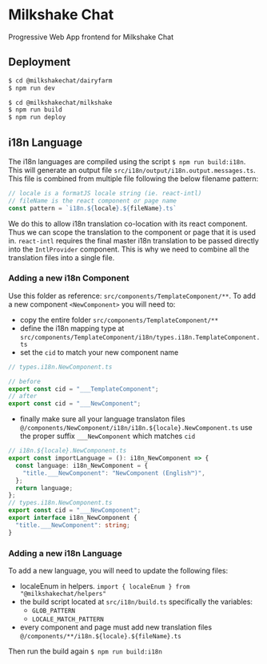 # Milkshake Chat

Progressive Web App frontend for Milkshake Chat

## Deployment

```sh
$ cd @milkshakechat/dairyfarm
$ npm run dev

$ cd @milkshakechat/milkshake
$ npm run build
$ npm run deploy
```

## i18n Language

The i18n languages are compiled using the script `$ npm run build:i18n`. This will generate an output file `src/i18n/output/i18n.output.messages.ts`. This file is combined from multiple file following the below filename pattern:

```ts
// locale is a formatJS locale string (ie. react-intl)
// fileName is the react component or page name
const pattern = `i18n.${locale}.${fileName}.ts`
```

We do this to allow i18n translation co-location with its react component. Thus we can scope the translation to the component or page that it is used in. `react-intl` requires the final master i18n translation to be passed directly into the `IntlProvider` component. This is why we need to combine all the translation files into a single file.

### Adding a new i18n Component

Use this folder as reference: `src/components/TemplateComponent/**`.
To add a new component `<NewComponent>` you will need to:

- copy the entire folder `src/components/TemplateComponent/**`
- define the i18n mapping type at `src/components/TemplateComponent/i18n/types.i18n.TemplateComponent.ts`
- set the `cid` to match your new component name
```ts
// types.i18n.NewComponent.ts

// before
export const cid = "___TemplateComponent";
// after
export const cid = "___NewComponent";
```
- finally make sure all your language translaton files `@/components/NewComponent/i18n/i18n.${locale}.NewComponent.ts` use the proper suffix `___NewComponent` which matches `cid`

```ts
// i18n.${locale}.NewComponent.ts
export const importLanguage = (): i18n_NewComponent => {
  const language: i18n_NewComponent = {
    "title.___NewComponent": "NewComponent (English™️)",
  };
  return language;
};
// types.i18n.NewComponent.ts
export const cid = "___NewComponent";
export interface i18n_NewComponent {
  "title.___NewComponent": string;
}
```


### Adding a new i18n Language

To add a new language, you will need to update the following files:

- localeEnum in helpers. `import { localeEnum } from "@milkshakechat/helpers"`
- the build script located at `src/i18n/build.ts` specifically the variables:
  - `GLOB_PATTERN`
  - `LOCALE_MATCH_PATTERN`
- every component and page must add new translation files `@/components/**/i18n.${locale}.${fileName}.ts`

Then run the build again `$ npm run build:i18n`

